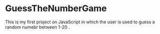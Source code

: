 # GuessTheNumberGame
This is my first project on JavaScript in which the user is used to guess a random numebr between 1-20 .
